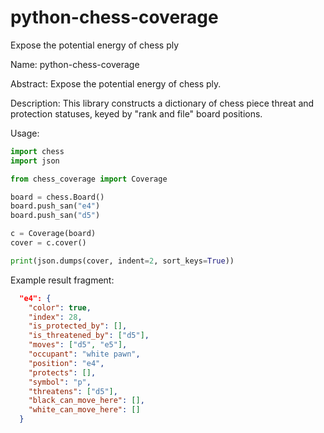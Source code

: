 # python-chess-coverage
Expose the potential energy of chess ply

Name: python-chess-coverage

Abstract: Expose the potential energy of chess ply.

Description: This library constructs a dictionary of chess piece threat
and protection statuses, keyed by "rank and file" board positions.

Usage:

```python
import chess
import json

from chess_coverage import Coverage

board = chess.Board()
board.push_san("e4")
board.push_san("d5")

c = Coverage(board)
cover = c.cover()

print(json.dumps(cover, indent=2, sort_keys=True))
```

Example result fragment:

```json
  "e4": {
    "color": true,
    "index": 28,
    "is_protected_by": [],
    "is_threatened_by": ["d5"],
    "moves": ["d5", "e5"],
    "occupant": "white pawn",
    "position": "e4",
    "protects": [],
    "symbol": "p",
    "threatens": ["d5"],
    "black_can_move_here": [],
    "white_can_move_here": []
  }
```